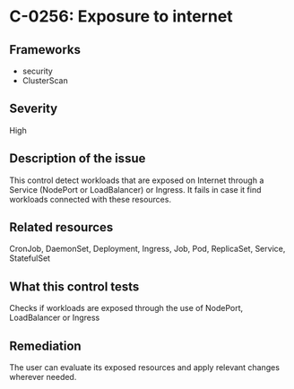 # C-0256: Exposure to internet

## Frameworks
* security
* ClusterScan
 
## Severity
High

## Description of the issue
This control detect workloads that are exposed on Internet through a Service (NodePort or LoadBalancer) or Ingress. It fails in case it find workloads connected with these resources.
 
## Related resources
CronJob, DaemonSet, Deployment, Ingress, Job, Pod, ReplicaSet, Service, StatefulSet
 
## What this control tests 
Checks if workloads are exposed through the use of NodePort, LoadBalancer or Ingress
 
## Remediation
The user can evaluate its exposed resources and apply relevant changes wherever needed.
 
